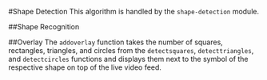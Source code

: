 #Shape Detection
This algorithm is handled by the `shape-detection` module.

##Shape Recognition

##Overlay
The `addoverlay` function takes the number of squares, rectangles, triangles, and circles from the `detectsquares`, `detecttriangles`, and `detectcircles` functions and displays them next to the symbol of the respective shape on top of the live video feed.
